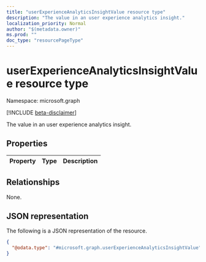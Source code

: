```yaml
---
title: "userExperienceAnalyticsInsightValue resource type"
description: "The value in an user experience analytics insight."
localization_priority: Normal
author: "$(metadata.owner)"
ms.prod: ""
doc_type: "resourcePageType"
---
```


# userExperienceAnalyticsInsightValue resource type

Namespace: microsoft.graph

[!INCLUDE [beta-disclaimer](../../includes/beta-disclaimer.md)]

The value in an user experience analytics insight.

## Properties

| Property | Type | Description |
| :------- | :--- | :---------- |

## Relationships

None.

## JSON representation

The following is a JSON representation of the resource.

<!-- {
  "blockType": "resource",
  "@odata.type": "microsoft.graph.userExperienceAnalyticsInsightValue",
}
-->

```json
{
  "@odata.type": "#microsoft.graph.userExperienceAnalyticsInsightValue",
}
```